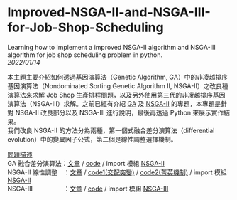 # Improved-NSGA-II-and-NSGA-III-for-Job-Shop-Scheduling
Learning how to implement a improved NSGA-II algorithm and NSGA-III algorithm for job shop scheduling problem in python.  
_2022/01/14_

本主題主要介紹如何透過基因演算法（Genetic Algorithm, GA）中的非凌越排序基因演算法（Nondominated Sorting Genetic Algorithm II, NSGA-II）之改良種演算法來求解 Job Shop 生產排程問題，以及另外使用第三代的非凌越排序基因演算法（NSGA-III）求解。之前已經有介紹 [GA](https://github.com/wurmen/Genetic-Algorithm-for-Job-Shop-Scheduling-and-NSGA-II/blob/master/introduction/GA/GA.md) 及 [NSGA-II](https://github.com/wurmen/Genetic-Algorithm-for-Job-Shop-Scheduling-and-NSGA-II/blob/master/introduction/NSGA-II/NSGA-II.md) 的專題，本專題是針對 NSGA-II 改良部分以及 NSGA-III 進行說明，最後再透過 Python 來展示實作結果。  
我們改良 NSGA-II 的方法分為兩種，第一個式融合差分演算法（differential evolution）中的變異因子公式，第二個是線性調整選擇機制。

[問題描述](https://github.com/LeoJacan/Improved-NSGA-II-and-NSGA-III-for-Job-Shop-Scheduling/blob/main/%E5%95%8F%E9%A1%8C%E6%8F%8F%E8%BF%B0.md)  
GA 融合差分演算法：[文章](https://github.com/LeoJacan/Improved-NSGA-II-and-NSGA-III-for-Job-Shop-Scheduling/blob/main/GA%20%E8%9E%8D%E5%90%88%E5%B7%AE%E5%88%86%E6%BC%94%E7%AE%97%E6%B3%95.md) / [code](https://github.com/LeoJacan/Improved-NSGA-II-and-NSGA-III-for-Job-Shop-Scheduling/blob/main/NSGA%20code/%E5%B7%AE%E5%88%86%E6%BC%94%E7%AE%97%E6%B3%95%E5%8A%A0%E5%9F%BA%E5%9B%A0%E6%BC%94%E7%AE%97%E6%B3%95%E8%AA%BF%E6%95%B4.py) / import 模組 [NSGA-II](https://github.com/LeoJacan/Improved-NSGA-II-and-NSGA-III-for-Job-Shop-Scheduling/blob/main/NSGA%20code/NSGAII.py)  
NSGA-II 線性調整　：[文章](https://github.com/LeoJacan/Improved-NSGA-II-and-NSGA-III-for-Job-Shop-Scheduling/blob/main/NSGA-II%20%E7%B7%9A%E6%80%A7%E8%AA%BF%E6%95%B4.md) / [code1(交配突變)](https://github.com/LeoJacan/Improved-NSGA-II-and-NSGA-III-for-Job-Shop-Scheduling/blob/main/NSGA%20code/NSGA-II%E4%BA%A4%E9%85%8D%E7%AA%81%E8%AE%8A%E7%B7%9A%E6%80%A7%E8%AA%BF%E6%95%B4.py) / [code2(菁英機制)](https://github.com/LeoJacan/Improved-NSGA-II-and-NSGA-III-for-Job-Shop-Scheduling/blob/main/NSGA%20code/NSGA-II%E8%8F%81%E8%8B%B1%E7%B7%9A%E6%80%A7%E8%AA%BF%E6%95%B4.py) / import 模組 [NSGA-II](https://github.com/LeoJacan/Improved-NSGA-II-and-NSGA-III-for-Job-Shop-Scheduling/blob/main/NSGA%20code/NSGAII.py)  
NSGA-III　　　　　：[文章](https://github.com/LeoJacan/Improved-NSGA-II-for-Job-Shop-Scheduling/blob/main/NSGA-III.md) / [code](https://github.com/LeoJacan/Improved-NSGA-II-and-NSGA-III-for-Job-Shop-Scheduling/blob/main/NSGA%20code/untitled4.py) / import 模組 [NSGA-III](https://github.com/LeoJacan/Improved-NSGA-II-and-NSGA-III-for-Job-Shop-Scheduling/blob/main/NSGA%20code/NSGAIII.py)  
